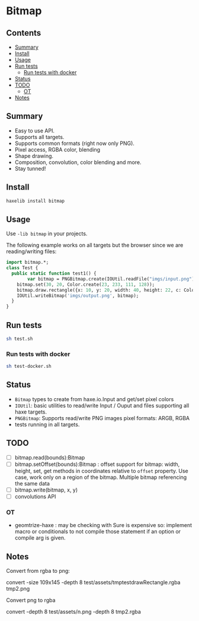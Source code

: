 # Bitmap

## Contents

<!-- toc -->

- [Summary](#summary)
- [Install](#install)
- [Usage](#usage)
- [Run tests](#run-tests)
  * [Run tests with docker](#run-tests-with-docker)
- [Status](#status)
- [TODO](#todo)
  * [OT](#ot)
- [Notes](#notes)

<!-- tocstop -->

## Summary 

 * Easy to use API.
 * Supports all targets.
 * Supports common formats (right now only PNG).
 * Pixel access, RGBA color, blending
 * Shape drawing.
 * Composition, convolution, color blending and more.
 * Stay tunned!

## Install

```sh
haxelib install bitmap
```


## Usage

Use `-lib bitmap` in your projects.

The following example works on all targets but the browser since we are reading/writing files:

```haxe
import bitmap.*;
class Test {
  public static function test1() {
		var bitmap = PNGBitmap.create(IOUtil.readFile("imgs/input.png"));	
    bitmap.set(30, 20, Color.create(23, 233, 111, 128)); 	
    bitmap.draw.rectangle({x: 10, y: 20, width: 40, height: 22, c: Color.create(12, 144, 0, 131), fill: false});
    IOUtil.writeBitmap('imgs/output.png', bitmap);
  }
}
```

## Run tests

```sh
sh test.sh
```

### Run tests with docker

```sh
sh test-docker.sh
```

## Status

 * `Bitmap` types to create from haxe.io.Input and get/set pixel colors
 * `IOUtil`: basic utilities to read/write Input / Ouput and files supporting all haxe targets.
 * `PNGBitmap`: Supports read/write PNG images pixel formats: ARGB, RGBA
 * tests running in all targets.

## TODO

- [ ] bitmap.read(bounds):Bitmap
- [ ] bitmap.setOffset(bounds):Bitmap : offset support for bitmap: width, height, set, get methods in coordinates relative to `offset` property. Use case, work only on a region of the bitmap. Multiple bitmap referencing the same data
- [ ] bitmap.write(bitmap, x, y)
- [ ] convolutions API

### OT

 * geomtrize-haxe : may be checking with Sure is expensive so: implement macro or conditionals to not compile those statement if an option or compile arg is given.

## Notes

Convert from rgba to png:

convert -size 109x145 -depth 8 test/assets/tmptestdrawRectangle.rgba tmp2.png

Convert png to rgba

convert -depth 8 test/assets/n.png -depth 8 tmp2.rgba

